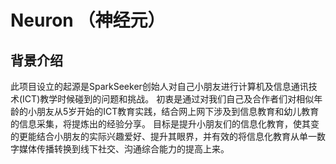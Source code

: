 # Neuron （神经元）

## 背景介绍
此项目设立的起源是SparkSeeker创始人对自己小朋友进行计算机及信息通讯技术(ICT)教学时候碰到的问题和挑战。
初衷是通过对我们自己及合作者们对相似年龄的小朋友从5岁开始的ICT教育实践，结合网上网下涉及到信息教育和幼儿教育的信息采集，将提炼出的经验分享。
目标是提升小朋友们的信息化教育，使其变的更能结合小朋友的实际兴趣爱好、提升其眼界，并有效的将信息化教育从单一数字媒体传播转换到线下社交、沟通综合能力的提高上来。



